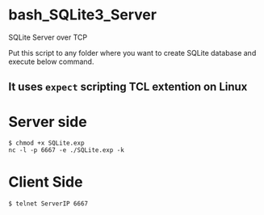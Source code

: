# bash_SQLite3_Server
SQLite Server over TCP

Put this script to any folder where you want to create SQLite database and execute below command.

## It uses `expect` scripting TCL extention on Linux

# Server side
```
$ chmod +x SQLite.exp
nc -l -p 6667 -e ./SQLite.exp -k
```

# Client Side
```
$ telnet ServerIP 6667
```
